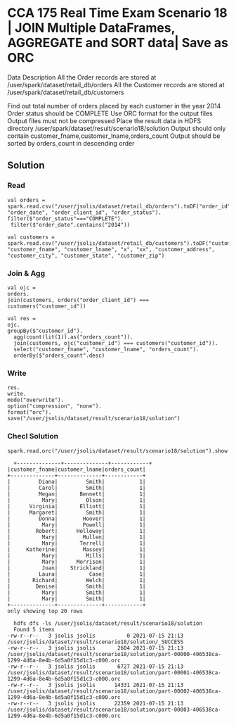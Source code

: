 # CCA 175 Real Time Exam Scenario 18 | JOIN Multiple DataFrames, AGGREGATE and SORT data| Save as ORC

Data Description
All the Order records are stored at /user/spark/dataset/retail_db/orders
All the Customer records are stored at /user/spark/dataset/retail_db/customers

Find out total number of orders placed by each customer in the year 2014
Order status should be COMPLETE
Use ORC format for the output files
Output files must not be compressed
Place the result data in HDFS directory /user/spark/dataset/result/scenario18/solution
Output should only contain customer_fname,customer_lname,orders_count
Output should be sorted by orders_count in descending order

## Solution

### Read

```
val orders = spark.read.csv("/user/jsolis/dataset/retail_db/orders").toDF("order_id", "order_date", "order_client_id", "order_status").
filter($"order_status"==="COMPLETE").
 filter($"order_date".contains("2014"))

val customers = spark.read.csv("/user/jsolis/dataset/retail_db/customers").toDF("customer_id", "customer_fname", "customer_lname", "x", "xx", "customer_address", "customer_city", "customer_state", "customer_zip")
```

### Join & Agg

```
val ojc =
orders.
join(customers, orders("order_client_id") === customers("customer_id"))

val res =
ojc.
groupBy($"customer_id").
  agg(count(lit(1)).as("orders_count")).
  join(customers, ojc("customer_id") === customers("customer_id")).
  select("customer_fname", "customer_lname", "orders_count").
  orderBy($"orders_count".desc)
```

### Write

```
res.
write.
mode("overwrite").
option("compression", "none").
format("orc").
save("/user/jsolis/dataset/result/scenario18/solution")
```

### Checl Solution

```
spark.read.orc("/user/jsolis/dataset/result/scenario18/solution").show

  +--------------+--------------+------------+
|customer_fname|customer_lname|orders_count|
+--------------+--------------+------------+
|         Diana|         Smith|           1|
|         Carol|         Smith|           1|
|         Megan|       Bennett|           1|
|          Mary|         Olson|           1|
|      Virginia|       Elliott|           1|
|      Margaret|         Smith|           1|
|         Donna|        Hoover|           1|
|          Mary|        Powell|           1|
|        Robert|      Holloway|           1|
|          Mary|        Mullen|           1|
|          Mary|       Terrell|           1|
|     Katherine|        Massey|           1|
|          Mary|         Mills|           1|
|          Mary|      Morrison|           1|
|          Joan|    Strickland|           1|
|         Laura|          Case|           1|
|       Richard|         Welch|           1|
|        Denise|         Smith|           1|
|          Mary|         Smith|           1|
|          Mary|         Smith|           1|
+--------------+--------------+------------+
only showing top 20 rows
```

```
  hdfs dfs -ls /user/jsolis/dataset/result/scenario18/solution
  Found 5 items
-rw-r--r--   3 jsolis jsolis          0 2021-07-15 21:13 /user/jsolis/dataset/result/scenario18/solution/_SUCCESS
-rw-r--r--   3 jsolis jsolis       2604 2021-07-15 21:13 /user/jsolis/dataset/result/scenario18/solution/part-00000-406538ca-1299-4d6a-8e4b-6d5a0f15d1c3-c000.orc
-rw-r--r--   3 jsolis jsolis       6727 2021-07-15 21:13 /user/jsolis/dataset/result/scenario18/solution/part-00001-406538ca-1299-4d6a-8e4b-6d5a0f15d1c3-c000.orc
-rw-r--r--   3 jsolis jsolis      14331 2021-07-15 21:13 /user/jsolis/dataset/result/scenario18/solution/part-00002-406538ca-1299-4d6a-8e4b-6d5a0f15d1c3-c000.orc
-rw-r--r--   3 jsolis jsolis      22359 2021-07-15 21:13 /user/jsolis/dataset/result/scenario18/solution/part-00003-406538ca-1299-4d6a-8e4b-6d5a0f15d1c3-c000.orc
```
